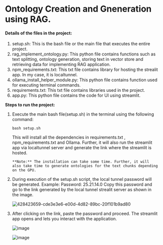 # Ontology Creation and Gneneration using RAG.

#### Details of the files in the project:

1. setup.sh: This is the bash file or the main file that executes the entire project.
2. rag_implement_ontology.py: This python file contains functions such as text splitting, ontology generation, storing text in vector store and retrieving data for 
   implementing RAG application.
3. npm_requirements.txt: This txt file contains library for hosting the strealit app. In my case, it is localtunnel.
4. ollama_install_helper_module.py: This python file contains function used for executing terminal commands.
5. requirements.txt: This txt file contains libraries used in the project.
6. app.py: This python file contains the code for UI using streamlit.

**Steps to run the project:**

1. Execute the main bash file(setup.sh) in the terminal using the following command:
   
    <code>bash setup.sh</code>
   
   This will install all the dependencies in requirements.txt , npm_requirements.txt and Ollama. Further, it will also run the streamlit app via localtunnel server     and generate the link where the streamlit is 
   hosted.
   
   ```**Note:** The installation can take some time. Further, it will also take time to generate ontologies for the text chunks depending on the GPU.```
   
2. During execution of the setup.sh script, the local tunnel password will be generated.
     Example: Password: 25.21.14.0
     Copy this password and go to the link generated by the local tunnel strealit server as shown in the image.
   
     ![428423659-cde3e3e6-e00d-4d82-89bc-20f101b9ad80](https://github.com/user-attachments/assets/0e7c9626-b288-4c5d-b447-6ada52d836ce)

   
3. After clicking on the link, paste the password and proceed. The streamlit app opens and lets you interact with the application.

   ![image](https://github.com/user-attachments/assets/89574ef9-d1ca-4367-8312-345e66d329ee)

   ![image](https://github.com/user-attachments/assets/56b618b1-90c9-4bc2-a5a7-8911c7003f3b)


   
